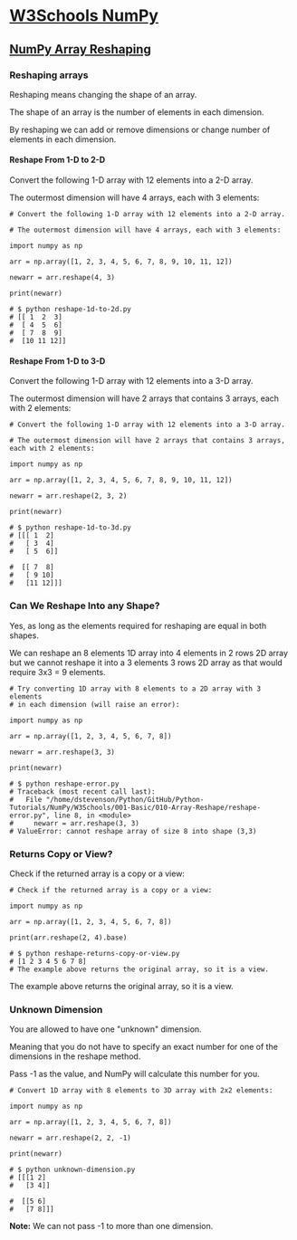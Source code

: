 # [W3Schools NumPy](https://www.w3schools.com/python/numpy/default.asp)

## [NumPy Array Reshaping](https://www.w3schools.com/python/numpy/numpy_array_reshape.asp)

### Reshaping arrays

Reshaping means changing the shape of an array.

The shape of an array is the number of elements in each dimension.

By reshaping we can add or remove dimensions or change number of elements in each dimension.

#### Reshape From 1-D to 2-D

Convert the following 1-D array with 12 elements into a 2-D array.

The outermost dimension will have 4 arrays, each with 3 elements:

```
# Convert the following 1-D array with 12 elements into a 2-D array.

# The outermost dimension will have 4 arrays, each with 3 elements:

import numpy as np

arr = np.array([1, 2, 3, 4, 5, 6, 7, 8, 9, 10, 11, 12])

newarr = arr.reshape(4, 3)

print(newarr)

# $ python reshape-1d-to-2d.py
# [[ 1  2  3]
#  [ 4  5  6]
#  [ 7  8  9]
#  [10 11 12]]
```

#### Reshape From 1-D to 3-D

Convert the following 1-D array with 12 elements into a 3-D array.

The outermost dimension will have 2 arrays that contains 3 arrays, each with 2 elements:

```
# Convert the following 1-D array with 12 elements into a 3-D array.

# The outermost dimension will have 2 arrays that contains 3 arrays, each with 2 elements:

import numpy as np

arr = np.array([1, 2, 3, 4, 5, 6, 7, 8, 9, 10, 11, 12])

newarr = arr.reshape(2, 3, 2)

print(newarr)

# $ python reshape-1d-to-3d.py
# [[[ 1  2]
#   [ 3  4]
#   [ 5  6]]

#  [[ 7  8]
#   [ 9 10]
#   [11 12]]]
```

### Can We Reshape Into any Shape?

Yes, as long as the elements required for reshaping are equal in both shapes.

We can reshape an 8 elements 1D array into 4 elements in 2 rows 2D array but we cannot reshape it into a 3 elements 3 rows 2D array as that would require 3x3 = 9 elements.

```
# Try converting 1D array with 8 elements to a 2D array with 3 elements
# in each dimension (will raise an error):

import numpy as np

arr = np.array([1, 2, 3, 4, 5, 6, 7, 8])

newarr = arr.reshape(3, 3)

print(newarr)

# $ python reshape-error.py
# Traceback (most recent call last):
#   File "/home/dstevenson/Python/GitHub/Python-Tutorials/NumPy/W3Schools/001-Basic/010-Array-Reshape/reshape-error.py", line 8, in <module>
#     newarr = arr.reshape(3, 3)
# ValueError: cannot reshape array of size 8 into shape (3,3)
```

### Returns Copy or View?

Check if the returned array is a copy or a view:

```
# Check if the returned array is a copy or a view:

import numpy as np

arr = np.array([1, 2, 3, 4, 5, 6, 7, 8])

print(arr.reshape(2, 4).base)

# $ python reshape-returns-copy-or-view.py
# [1 2 3 4 5 6 7 8]
# The example above returns the original array, so it is a view.
```

The example above returns the original array, so it is a view.

### Unknown Dimension

You are allowed to have one "unknown" dimension.

Meaning that you do not have to specify an exact number for one of the dimensions in the reshape method.

Pass -1 as the value, and NumPy will calculate this number for you.

```
# Convert 1D array with 8 elements to 3D array with 2x2 elements:

import numpy as np

arr = np.array([1, 2, 3, 4, 5, 6, 7, 8])

newarr = arr.reshape(2, 2, -1)

print(newarr)

# $ python unknown-dimension.py
# [[[1 2]
#   [3 4]]

#  [[5 6]
#   [7 8]]]
```

**Note:** We can not pass -1 to more than one dimension.
